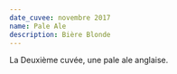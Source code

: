 ```yaml
---
date_cuvee: novembre 2017
name: Pale Ale
description: Bière Blonde 
---
```

La Deuxième cuvée, une pale ale anglaise.
